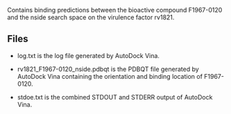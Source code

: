 Contains binding predictions between the bioactive compound F1967-0120 and the nside search space on the virulence factor rv1821.

## Files

- log.txt is the log file generated by AutoDock Vina.

- rv1821_F1967-0120_nside.pdbqt is the PDBQT file generated by AutoDock Vina containing the orientation and binding location of F1967-0120.

- stdoe.txt is the combined STDOUT and STDERR output of AutoDock Vina.

